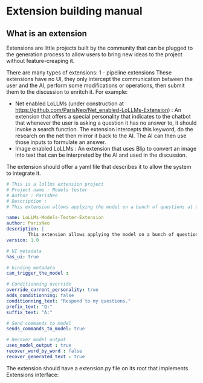 # Extension building manual

## What is an extension
Extensions are little projects built by the community that can be plugged to the generation process to allow users to bring new ideas to the project without feature-creaping it.

There are many types of extensions:
1 - pipeline extensions
These extensions have no UI, they only intercept the communication between the user and the AI, perform some modifications or operations, then submit them to the discussion to enritch it. For example:
- Net enabled LoLLMs (under construction at https://github.com/ParisNeo/Net_enabled-LoLLMs-Extension) : An extension that offers a special personality that indicates to the chatbot that whenever the user is asking a question it has no answer to, it should invoke a search function. The extension intercepts this keyword, do the research on the net then mirror it back to the AI. The AI can then use those inputs to formulate an answer.
- Image enabled LoLLMs : An extension that uses Blip to convert an image into text that can be interpreted by the AI and used in the discussion.

The extension should offer a yaml file that describes it to allow the system to integrate it.

```yaml
# This is a lollms extension project
# Project name : Models tester
# Author : ParisNeo
# Description :
# This extension allows applying the model on a bunch of questions at once and recover answers in a text file

name: LoLLMs-Models-Tester-Extension
author: ParisNeo
description: |
        This extension allows applying the model on a bunch of questions at once and recover answers in a text file
version: 1.0

# UI metadata
has_ui: true

# binding metadata
can_trigger_the_model : 

# Conditionning override
override_current_personality: true
adds_conditionning: false
conditionning_text: "Respond to my questions."
prefix_text: "Q:"
suffix_text: "A:"

# Send commands to model
sends_commands_to_model: true

# Recover model output
uses_model_output : true
recover_word_by_word : false
recover_generated_text : true
```

The extension should have a extension.py file on its root that implements Extensions interface:

